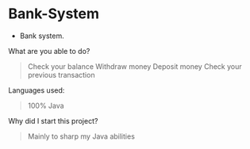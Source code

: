 # Bank-System
- Bank system.

What are you able to do?

>Check your balance
>Withdraw money
>Deposit money
>Check your previous transaction

Languages used: 

>100%  Java

Why did I start this project?

>Mainly to sharp my Java abilities
